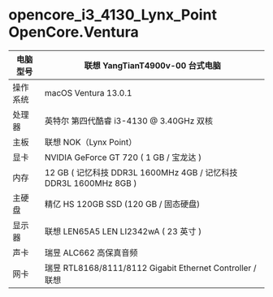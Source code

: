 # opencore_i3_4130_Lynx_Point OpenCore.Ventura
| 电脑型号 | 联想 YangTianT4900v-00 台式电脑 |
| --- | --- |
| 操作系统 | macOS Ventura 13.0.1 |
| 处理器 | 英特尔 第四代酷睿 i3-4130 @ 3.40GHz 双核 |
| 主板 | 联想 NOK（Lynx Point） |
| 显卡 | NVIDIA GeForce GT 720 ( 1 GB / 宝龙达 ) |
| 内存 | 12 GB ( 记忆科技 DDR3L 1600MHz 4GB / 记忆科技 DDR3L 1600MHz 8GB ) |
| 主硬盘 | 精亿 HS 120GB SSD (120 GB / 固态硬盘) |
| 显示器 | 联想 LEN65A5 LEN LI2342wA ( 23 英寸  ) |
| 声卡 | 瑞昱 ALC662  高保真音频 |
| 网卡 | 瑞昱 RTL8168/8111/8112 Gigabit Ethernet Controller / 联想 |

